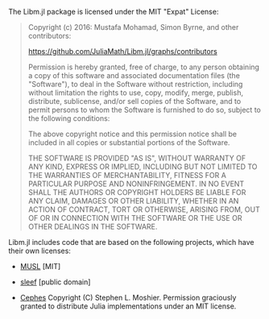 The Libm.jl package is licensed under the MIT "Expat" License:

> Copyright (c) 2016: Mustafa Mohamad, Simon Byrne, and other contributors:
> 
> https://github.com/JuliaMath/Libm.jl/graphs/contributors
> 
> Permission is hereby granted, free of charge, to any person obtaining a copy
> of this software and associated documentation files (the "Software"), to deal
> in the Software without restriction, including without limitation the rights
> to use, copy, modify, merge, publish, distribute, sublicense, and/or sell
> copies of the Software, and to permit persons to whom the Software is
> furnished to do so, subject to the following conditions:
> 
> The above copyright notice and this permission notice shall be included in all
> copies or substantial portions of the Software.
> 
> THE SOFTWARE IS PROVIDED "AS IS", WITHOUT WARRANTY OF ANY KIND, EXPRESS OR
> IMPLIED, INCLUDING BUT NOT LIMITED TO THE WARRANTIES OF MERCHANTABILITY,
> FITNESS FOR A PARTICULAR PURPOSE AND NONINFRINGEMENT. IN NO EVENT SHALL THE
> AUTHORS OR COPYRIGHT HOLDERS BE LIABLE FOR ANY CLAIM, DAMAGES OR OTHER
> LIABILITY, WHETHER IN AN ACTION OF CONTRACT, TORT OR OTHERWISE, ARISING FROM,
> OUT OF OR IN CONNECTION WITH THE SOFTWARE OR THE USE OR OTHER DEALINGS IN THE
> SOFTWARE.
> 

Libm.jl includes code that are based on the following projects, which have their own licenses:

- [MUSL](http://git.musl-libc.org/cgit/musl/tree/COPYRIGHT) [MIT]

- [sleef](https://github.com/shibatch/sleef) [public domain]

- [Cephes](http://www.moshier.net/#Cephes) Copyright (C) Stephen L. Moshier. Permission graciously granted to distribute Julia implementations under an MIT license. 